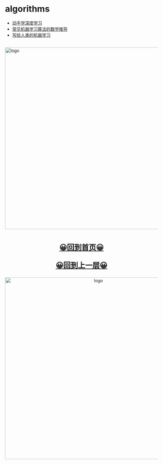 # algorithms
  
-   [动手学深度学习](d2l/README.md)
-   [常见机器学习算法的数学推导](ai_math/README.md)
-   [写给人类的机器学习](Machine_Learning_for_Humans/README.md)

<br />
<img  src='/img/bjkb.PNG' width="600" alt="logo">
<br />
<br />
<div align="center">
<a href="/index.html"><p style="font-size:24px"><b>&#128512;回到首页&#128512;</b></p></a>
<a href="../index.html"><p style="font-size:24px"><b>&#128512;回到上一层&#128512;</b></p></a>
<img  src='/img/01.jpeg' width="600" alt="logo" />
</div>
<br />
<br />
